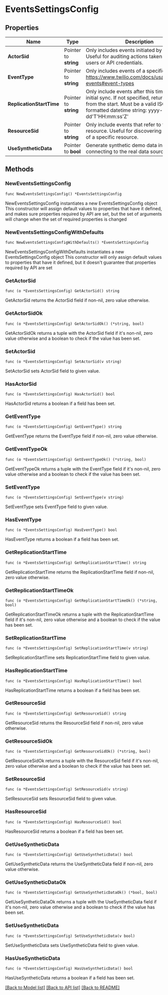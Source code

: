 # EventsSettingsConfig

## Properties

Name | Type | Description | Notes
------------ | ------------- | ------------- | -------------
**ActorSid** | Pointer to **string** | Only includes events initiated by this Actor. Useful for auditing actions taken by specific users or API credentials. | [optional] 
**EventType** | Pointer to **string** | Only includes events of a specific event type: https://www.twilio.com/docs/usage/monitor-events#event-types | [optional] 
**ReplicationStartTime** | Pointer to **string** | Only include events after this time for the initial sync. If not specified, returns all events from the start. Must be a valid ISO 8601 formatted datetime string: yyyy-MM-dd&#39;T&#39;HH:mm:ss&#39;Z&#39; | [optional] 
**ResourceSid** | Pointer to **string** | Only include events that refer to this resource. Useful for discovering the history of a specific resource. | [optional] 
**UseSyntheticData** | Pointer to **bool** | Generate synthetic demo data instead of connecting to the real data source. | [optional] 

## Methods

### NewEventsSettingsConfig

`func NewEventsSettingsConfig() *EventsSettingsConfig`

NewEventsSettingsConfig instantiates a new EventsSettingsConfig object
This constructor will assign default values to properties that have it defined,
and makes sure properties required by API are set, but the set of arguments
will change when the set of required properties is changed

### NewEventsSettingsConfigWithDefaults

`func NewEventsSettingsConfigWithDefaults() *EventsSettingsConfig`

NewEventsSettingsConfigWithDefaults instantiates a new EventsSettingsConfig object
This constructor will only assign default values to properties that have it defined,
but it doesn't guarantee that properties required by API are set

### GetActorSid

`func (o *EventsSettingsConfig) GetActorSid() string`

GetActorSid returns the ActorSid field if non-nil, zero value otherwise.

### GetActorSidOk

`func (o *EventsSettingsConfig) GetActorSidOk() (*string, bool)`

GetActorSidOk returns a tuple with the ActorSid field if it's non-nil, zero value otherwise
and a boolean to check if the value has been set.

### SetActorSid

`func (o *EventsSettingsConfig) SetActorSid(v string)`

SetActorSid sets ActorSid field to given value.

### HasActorSid

`func (o *EventsSettingsConfig) HasActorSid() bool`

HasActorSid returns a boolean if a field has been set.

### GetEventType

`func (o *EventsSettingsConfig) GetEventType() string`

GetEventType returns the EventType field if non-nil, zero value otherwise.

### GetEventTypeOk

`func (o *EventsSettingsConfig) GetEventTypeOk() (*string, bool)`

GetEventTypeOk returns a tuple with the EventType field if it's non-nil, zero value otherwise
and a boolean to check if the value has been set.

### SetEventType

`func (o *EventsSettingsConfig) SetEventType(v string)`

SetEventType sets EventType field to given value.

### HasEventType

`func (o *EventsSettingsConfig) HasEventType() bool`

HasEventType returns a boolean if a field has been set.

### GetReplicationStartTime

`func (o *EventsSettingsConfig) GetReplicationStartTime() string`

GetReplicationStartTime returns the ReplicationStartTime field if non-nil, zero value otherwise.

### GetReplicationStartTimeOk

`func (o *EventsSettingsConfig) GetReplicationStartTimeOk() (*string, bool)`

GetReplicationStartTimeOk returns a tuple with the ReplicationStartTime field if it's non-nil, zero value otherwise
and a boolean to check if the value has been set.

### SetReplicationStartTime

`func (o *EventsSettingsConfig) SetReplicationStartTime(v string)`

SetReplicationStartTime sets ReplicationStartTime field to given value.

### HasReplicationStartTime

`func (o *EventsSettingsConfig) HasReplicationStartTime() bool`

HasReplicationStartTime returns a boolean if a field has been set.

### GetResourceSid

`func (o *EventsSettingsConfig) GetResourceSid() string`

GetResourceSid returns the ResourceSid field if non-nil, zero value otherwise.

### GetResourceSidOk

`func (o *EventsSettingsConfig) GetResourceSidOk() (*string, bool)`

GetResourceSidOk returns a tuple with the ResourceSid field if it's non-nil, zero value otherwise
and a boolean to check if the value has been set.

### SetResourceSid

`func (o *EventsSettingsConfig) SetResourceSid(v string)`

SetResourceSid sets ResourceSid field to given value.

### HasResourceSid

`func (o *EventsSettingsConfig) HasResourceSid() bool`

HasResourceSid returns a boolean if a field has been set.

### GetUseSyntheticData

`func (o *EventsSettingsConfig) GetUseSyntheticData() bool`

GetUseSyntheticData returns the UseSyntheticData field if non-nil, zero value otherwise.

### GetUseSyntheticDataOk

`func (o *EventsSettingsConfig) GetUseSyntheticDataOk() (*bool, bool)`

GetUseSyntheticDataOk returns a tuple with the UseSyntheticData field if it's non-nil, zero value otherwise
and a boolean to check if the value has been set.

### SetUseSyntheticData

`func (o *EventsSettingsConfig) SetUseSyntheticData(v bool)`

SetUseSyntheticData sets UseSyntheticData field to given value.

### HasUseSyntheticData

`func (o *EventsSettingsConfig) HasUseSyntheticData() bool`

HasUseSyntheticData returns a boolean if a field has been set.


[[Back to Model list]](../README.md#documentation-for-models) [[Back to API list]](../README.md#documentation-for-api-endpoints) [[Back to README]](../README.md)


